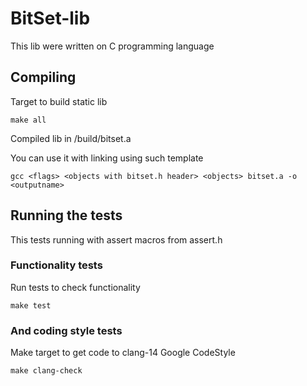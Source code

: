 # BitSet-lib

This lib were written on C programming language

## Compiling

Target to build static lib

```
make all
```

Compiled lib in /build/bitset.a

You can use it with linking using such template

```
gcc <flags> <objects with bitset.h header> <objects> bitset.a -o <outputname>
```

## Running the tests

This tests running with assert macros from assert.h

### Functionality tests

Run tests to check functionality

```
make test
```

### And coding style tests

Make target to get code to clang-14 Google CodeStyle

```
make clang-check
```
